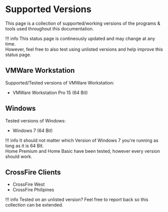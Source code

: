 # Supported Versions

This page is a collection of supported/working versions of the programs & tools used throughout this documentation.  

!!! info
    This status page is contineously updated and may change at any time.  
    However, feel free to also test using unlisted versions and help improve this status page. 

## VMWare Workstation

Supported/Tested versions of VMWare Workstation:

- VMWare Workstation Pro 15 (64 Bit)

## Windows

Tested versions of Windows:

- Windows 7 (64 Bit)

!!! info
    It should not matter which Version of Windows 7 you're running as long as it is 64 Bit.  
    Home Premium and Home Basic have been tested, however every version should work.  

## CrossFire Clients

- CrossFire West
- CrossFire Philipines

!!! info
    Tested on an unlisted version? Feel free to report back so this collection can be extended.